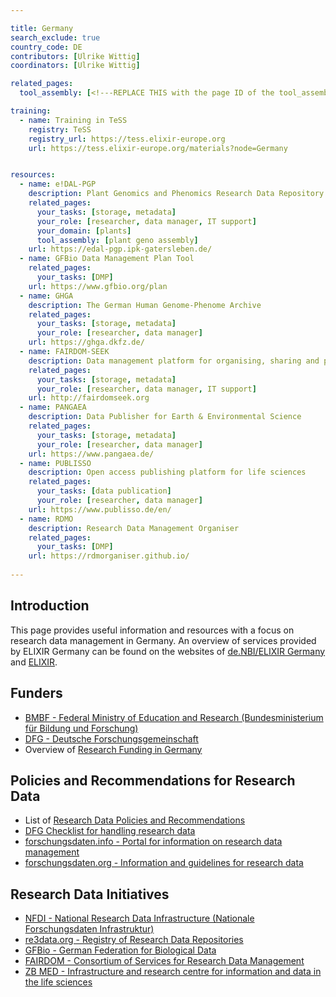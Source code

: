 ```yaml
---

title: Germany
search_exclude: true
country_code: DE
contributors: [Ulrike Wittig]
coordinators: [Ulrike Wittig]

related_pages: 
  tool_assembly: [<!---REPLACE THIS with the page ID of the tool_assembly pages that you want to list here as related pages--->]

training:
  - name: Training in TeSS
    registry: TeSS
    registry_url: https://tess.elixir-europe.org
    url: https://tess.elixir-europe.org/materials?node=Germany


resources:
  - name: e!DAL-PGP
    description: Plant Genomics and Phenomics Research Data Repository
    related_pages:
      your_tasks: [storage, metadata]
      your_role: [researcher, data manager, IT support]
      your_domain: [plants]
      tool_assembly: [plant geno assembly]
    url: https://edal-pgp.ipk-gatersleben.de/  
  - name: GFBio Data Management Plan Tool
    related_pages:
      your_tasks: [DMP]
    url: https://www.gfbio.org/plan
  - name: GHGA
    description: The German Human Genome-Phenome Archive
    related_pages:
      your_tasks: [storage, metadata]
      your_role: [researcher, data manager]
    url: https://ghga.dkfz.de/
  - name: FAIRDOM-SEEK
    description: Data management platform for organising, sharing and publishing research datasets, models, protocols, samples, publications and other research outcomes.
    related_pages:
      your_tasks: [storage, metadata]
      your_role: [researcher, data manager, IT support]
    url: http://fairdomseek.org
  - name: PANGAEA
    description: Data Publisher for Earth & Environmental Science
    related_pages:
      your_tasks: [storage, metadata]
      your_role: [researcher, data manager]
    url: https://www.pangaea.de/
  - name: PUBLISSO
    description: Open access publishing platform for life sciences
    related_pages:
      your_tasks: [data publication]
      your_role: [researcher, data manager]
    url: https://www.publisso.de/en/
  - name: RDMO
    description: Research Data Management Organiser
    related_pages:
      your_tasks: [DMP]
    url: https://rdmorganiser.github.io/
    
---
```



## Introduction 

This page provides useful information and resources with a focus on research data management in Germany. An overview of services provided by ELIXIR Germany can be found on the websites of [de.NBI/ELIXIR Germany](https://www.denbi.de/) and [ELIXIR](https://elixir-europe.org/about-us/who-we-are/nodes/germany).

## Funders

* [BMBF - Federal Ministry of Education and Research (Bundesministerium für Bildung und Forschung)](https://www.bmbf.de/)
* [DFG - Deutsche Forschungsgemeinschaft](https://www.dfg.de)
* Overview of [Research Funding in Germany](https://www.research-in-germany.org/en/)

## Policies and Recommendations for Research Data

* List of [Research Data Policies and Recommendations](https://www.forschungsdaten.org/index.php/Data_Policies)
* [DFG Checklist for handling research data](https://www.dfg.de/download/pdf/foerderung/grundlagen_dfg_foerderung/forschungsdaten/forschungsdaten_checkliste_de.pdf)
* [forschungsdaten.info - Portal for information on research data management](https://www.forschungsdaten.info/)
* [forschungsdaten.org - Information and guidelines for research data](https://www.forschungsdaten.org)

## Research Data Initiatives 

* [NFDI - National Research Data Infrastructure (Nationale Forschungsdaten Infrastruktur)](https://www.nfdi.de/)
* [re3data.org - Registry of Research Data Repositories](https://www.re3data.org/)
* [GFBio - German Federation for Biological Data](https://www.gfbio.org/)
* [FAIRDOM - Consortium of Services for Research Data Management](https://fair-dom.org/)
* [ZB MED - Infrastructure and research centre for information and data in the life sciences](https://www.zbmed.de/)


